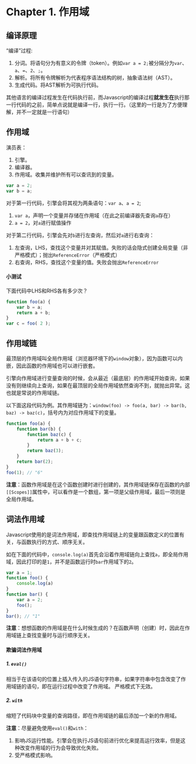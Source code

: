 # Chapter 1. 作用域

## 编译原理

“编译”过程:
1. 分词。将语句分为有意义的令牌（token）。例如`var a = 2;`被分隔分为`var`、`a`、`=`、`2`、`;`。
2. 解析。将所有令牌解析为代表程序语法结构的树，抽象语法树（AST）。
3. 生成代码。将AST解析为可执行代码。

其他语言的编译过程发生在代码执行前，而Javascript的编译过程**就发生在**执行那一行代码的之前，简单点说就是编译一行，执行一行。（这里的一行是为了方便理解，并不一定就是一行语句）

## 作用域

演员表：
1. 引擎。
2. 编译器。
3. 作用域。收集并维护所有可以查讯到的变量。

```javascript
var a = 2;
var b = a;
```

对于第一行代码，引擎会将其视为两条语句：`var a`、`a = 2`;
1. `var a`，声明一个变量并存储在作用域（在此之前编译器先查询`a`存在）
2. `a = 2`，对`a`进行赋值操作

对于第二行代码，引擎会先对`b`进行左查询，然后对`a`进行右查询：
1. 左查询，LHS，查找这个变量并对其赋值。失败的话会隐式创建全局变量（非严格模式）；抛出`ReferenceError`（严格模式）
2. 右查询，RHS，查找这个变量的值。失败会抛出`ReferenceError`

#### 小测试

下面代码中LHS和RHS各有多少次？

```javascript
function foo(a) {
    var b = a;
    return a + b;
}
var c = foo( 2 );
```

## 作用域链

最顶层的作用域叫全局作用域（浏览器环境下的`window`对象），因为函数可以内嵌，因此函数的作用域也可以进行嵌套。

引擎向作用域进行变量查询的时候，会从最近（最底层）的作用域开始查询，如果没有则继续向上查询，如果在最顶层的全局作用域依然查询不到，就抛出异常。这也就是常说的作用域链。

以下面这段代码为例。其作用域链为：`window(foo) -> foo(a, bar) -> bar(b, baz) -> baz(c)`，括号内为对应作用域下的变量。

```javascript
function foo(a) {
    function bar(b) {
        function baz(c) {
            return a + b + c;
        }
        return baz(3);
    }
    return bar(2);
}
foo(1); // "6"
```

**注意**：函数作用域是在这个函数创建时进行创建的，其作用域链保存在函数的内部`[[Scopes]]`属性中，可以看作是一个数组，第一项是父级作用域，最后一项则是全局作用域。

## 词法作用域

Javascript使用的是词法作用域，即查找作用域链上的变量跟函数定义的位置有关，与函数执行的方式、顺序无关。

如在下面的代码中，`console.log(a)`首先会沿着作用域链向上查找`a`，即全局作用域，因此打印的是`1`，并不是函数运行时`bar`作用域下的`2`。

```javascript
var a = 1;
function foo() {
    console.log(a)
}
function bar() {
    var a = 2;
    foo();
}
bar(); // "1"
```

**注意**：想想函数的作用域是在什么时候生成的？在函数声明（创建）时，因此在作用域链上查找变量时与运行顺序无关。

#### 欺骗词法作用域

##### 1. `eval()`

相当于在该语句的位置上插入传入的JS语句字符串，如果字符串中包含改变了作用域链的语句，即在运行过程中改变了作用域。
严格模式下无效。

##### 2. `with`

缩短了代码块中变量的查询路径，即在作用域链的最后添加一个新的作用域。

**注意**：尽量避免使用`eval()`和`with`：
1. 影响JS运行性能。引擎会在执行JS语句前进行优化来提高运行效率，但是这种改变作用域的行为会导致优化失败。
2. 受严格模式影响。
